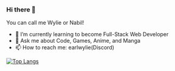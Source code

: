 ### Hi there 👋
You can call me Wylie or Nabil!

- 🌱 I’m currently learning to become Full-Stack Web Developer
- 💬 Ask me about Code, Games, Anime, and Manga
- 📫 How to reach me: earlwylie(Discord)


[![Top Langs](https://github-readme-stats-inky-five-57.vercel.app//api/top-langs/?username=lieeh&layout=compact&theme=radical)](https://github.com/lieeh/github-readme-stats)
